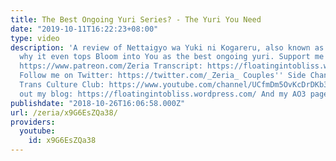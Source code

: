 ```yaml
---
title: The Best Ongoing Yuri Series? - The Yuri You Need
date: "2019-10-11T16:22:23+08:00"
type: video
description: 'A review of Nettaigyo wa Yuki ni Kogareru, also known as Hanigare, and
  why it even tops Bloom into You as the best ongoing yuri. Support me on Patreon:
  https://www.patreon.com/Zeria Transcript: https://floatingintobliss.wordpress.com/2018/10/26/script-the-best-ongoing-yuri-series-the-yuri-you-need/
  Follow me on Twitter: https://twitter.com/_Zeria_ Couples'' Side Channel: https://www.youtube.com/channel/UC9mvbU-HNjLzYqx8ZiHsdBw
  Trans Culture Club: https://www.youtube.com/channel/UCfmDm5OvKcDrDKb3F8sxVrw Check
  out my blog: https://floatingintobliss.wordpress.com/ And my AO3 page: https://archiveofourown.org/users/Zeria/works'
publishdate: "2018-10-26T16:06:58.000Z"
url: /zeria/x9G6EsZQa38/
providers:
  youtube:
    id: x9G6EsZQa38
---
```

